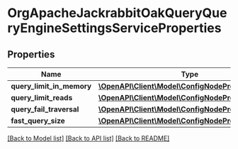# OrgApacheJackrabbitOakQueryQueryEngineSettingsServiceProperties

## Properties
Name | Type | Description | Notes
------------ | ------------- | ------------- | -------------
**query_limit_in_memory** | [**\OpenAPI\Client\Model\ConfigNodePropertyInteger**](ConfigNodePropertyInteger.md) |  | [optional] 
**query_limit_reads** | [**\OpenAPI\Client\Model\ConfigNodePropertyInteger**](ConfigNodePropertyInteger.md) |  | [optional] 
**query_fail_traversal** | [**\OpenAPI\Client\Model\ConfigNodePropertyBoolean**](ConfigNodePropertyBoolean.md) |  | [optional] 
**fast_query_size** | [**\OpenAPI\Client\Model\ConfigNodePropertyBoolean**](ConfigNodePropertyBoolean.md) |  | [optional] 

[[Back to Model list]](../README.md#documentation-for-models) [[Back to API list]](../README.md#documentation-for-api-endpoints) [[Back to README]](../README.md)


